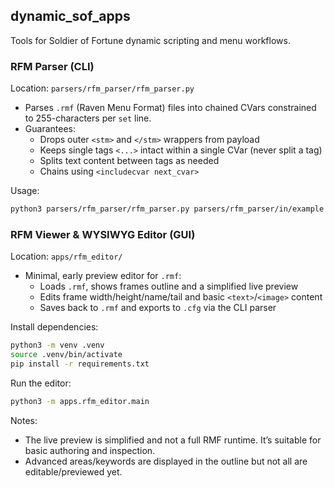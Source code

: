 ## dynamic_sof_apps

Tools for Soldier of Fortune dynamic scripting and menu workflows.

### RFM Parser (CLI)
Location: `parsers/rfm_parser/rfm_parser.py`

- Parses `.rmf` (Raven Menu Format) files into chained CVars constrained to 255-characters per `set` line.
- Guarantees:<br>
  - Drops outer `<stm>` and `</stm>` wrappers from payload<br>
  - Keeps single tags `<...>` intact within a single CVar (never split a tag)<br>
  - Splits text content between tags as needed<br>
  - Chains using `<includecvar next_cvar>`

Usage:

```bash
python3 parsers/rfm_parser/rfm_parser.py parsers/rfm_parser/in/example.rmf -o parsers/rfm_parser/out/example.cfg
```

### RFM Viewer & WYSIWYG Editor (GUI)
Location: `apps/rfm_editor/`

- Minimal, early preview editor for `.rmf`:
  - Loads `.rmf`, shows frames outline and a simplified live preview
  - Edits frame width/height/name/tail and basic `<text>`/`<image>` content
  - Saves back to `.rmf` and exports to `.cfg` via the CLI parser

Install dependencies:

```bash
python3 -m venv .venv
source .venv/bin/activate
pip install -r requirements.txt
```

Run the editor:

```bash
python3 -m apps.rfm_editor.main
```

Notes:
- The live preview is simplified and not a full RMF runtime. It’s suitable for basic authoring and inspection.
- Advanced areas/keywords are displayed in the outline but not all are editable/previewed yet.
